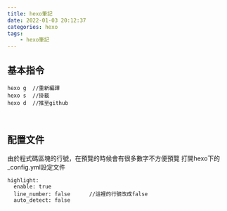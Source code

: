 ```yaml
---
title: hexo筆記
date: 2022-01-03 20:12:37
categories: hexo
tags: 
    - hexo筆記
---
```

## 基本指令
```
hexo g  //重新編譯
hexo s  //掛載    
hexo d  //推至github
```
<br>

## 配置文件
由於程式碼區塊的行號，在預覽的時候會有很多數字不方便預覽
打開hexo下的 _config.yml設定文件
```
highlight: 
  enable: true
  line_number: false      //這裡的行號改成false
  auto_detect: false
```

